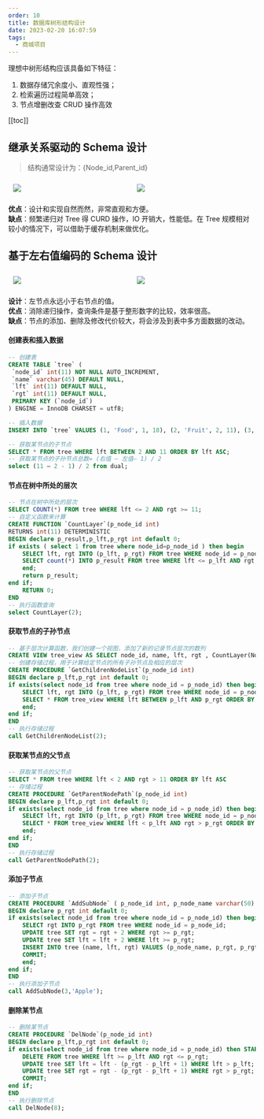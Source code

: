 ```yaml
---
order: 10
title: 数据库树形结构设计
date: 2023-02-20 16:07:59
tags: 
  - 商城项目
---
```


理想中树形结构应该具备如下特征：

1. 数据存储冗余度⼩、直观性强；
2. 检索遍历过程简单⾼效；
3. 节点增删改查 CRUD 操作⾼效

<!-- more -->
[[toc]]

## 继承关系驱动的 Schema 设计

> 结构通常设计为：{Node_id,Parent_id}

<div style="display: flex;max-height: 260px;">
    <img src="https://blog.yoyoyo.me/usr/uploads/2019/08/1181538684.gif" style="margin: 10px;flex-grow:1;">
    <img src="https://blog.yoyoyo.me/usr/uploads/2019/08/812707275.gif" style="margin: 10px;flex-grow:1;">
</div>

**优点**：设计和实现⾃然⽽然，⾮常直观和⽅便。<br/>
**缺点**：频繁递归对 Tree 得 CURD 操作，IO 开销大，性能低。在 Tree 规模相对较⼩的情况下，可以借助于缓存机制来做优化。

## 基于左右值编码的 Schema 设计

<div style="display: flex;">
    <img src="https://blog.yoyoyo.me/usr/uploads/2019/08/1030988837.gif" style="margin: 10px;flex-grow:1;">
    <img src="https://blog.yoyoyo.me/usr/uploads/2019/08/826477184.gif" style="margin: 10px;flex-grow:1;">
</div>

**设计**：左节点永远小于右节点的值。<br/>
**优点**：消除递归操作，查询条件是基于整形数字的⽐较，效率很⾼。<br/>
**缺点**：节点的添加、删除及修改代价较⼤，将会涉及到表中多⽅⾯数据的改动。

#### 创建表和插入数据

```sql
-- 创建表
CREATE TABLE `tree` (
 `node_id` int(11) NOT NULL AUTO_INCREMENT,
 `name` varchar(45) DEFAULT NULL,
 `lft` int(11) DEFAULT NULL,
 `rgt` int(11) DEFAULT NULL,
 PRIMARY KEY (`node_id`)
) ENGINE = InnoDB CHARSET = utf8;

-- 插⼊数据
INSERT INTO `tree` VALUES (1, 'Food', 1, 18), (2, 'Fruit', 2, 11), (3, 'Red', 3, 6), (4, 'Cherry', 4, 5), (5, 'Yellow', 7, 10), (6, 'Banana', 8, 9), (7, 'Meat', 12, 17), (8, 'Beef', 13, 14), (9, 'Pork', 15, 16);

-- 获取某节点的⼦节点
SELECT * FROM tree WHERE lft BETWEEN 2 AND 11 ORDER BY lft ASC;
-- 获取某节点的⼦孙节点总数= (右值 – 左值– 1) / 2
select (11 – 2 - 1) / 2 from dual;
```

#### 节点在树中所处的层次

```sql
-- 节点在树中所处的层次
SELECT COUNT(*) FROM tree WHERE lft <= 2 AND rgt >= 11;
-- ⾃定义函数来计算
CREATE FUNCTION `CountLayer`(p_node_id int)
RETURNS int(11) DETERMINISTIC
BEGIN declare p_result,p_lft,p_rgt int default 0;
if exists ( select 1 from tree where node_id=p_node_id ) then begin
    SELECT lft, rgt INTO (p_lft, p_rgt) FROM tree WHERE node_id = p_node_id;
    SELECT count(*) INTO p_result FROM tree WHERE lft <= p_lft AND rgt >= p_rgt;
    end;
    return p_result;
end if;
    RETURN 0;
END
-- 执行函数查询
select CountLayer(2);
```

#### 获取节点的子孙节点

```sql
-- 基于层次计算函数，我们创建⼀个视图，添加了新的记录节点层次的数列
CREATE VIEW tree_view AS SELECT node_id, name, lft, rgt , CountLayer(Node_id) AS layer FROM tree ORDER BY Lft
-- 创建存储过程，⽤于计算给定节点的所有⼦孙节点及相应的层次
CREATE PROCEDURE `GetChildrenNodeList`(p_node_id int)
BEGIN declare p_lft,p_rgt int default 0;
if exists(select node_id from tree where node_id = p_node_id) then begin
    SELECT lft, rgt INTO (p_lft, p_rgt) FROM tree WHERE node_id = p_node_id;
    SELECT * FROM tree_view WHERE lft BETWEEN p_lft AND p_rgt ORDER BY lft ASC;
    end;
end if;
END
-- 执行存储过程
call GetChildrenNodeList(2);
```

#### 获取某节点的⽗节点

```sql
-- 获取某节点的⽗节点
SELECT * FROM tree WHERE lft < 2 AND rgt > 11 ORDER BY lft ASC
-- 存储过程
CREATE PROCEDURE `GetParentNodePath`(p_node_id int)
BEGIN declare p_lft,p_rgt int default 0;
if exists(select node_id from tree where node_id = p_node_id) then begin
    SELECT lft, rgt INTO (p_lft, p_rgt) FROM tree WHERE node_id = p_node_id;
    SELECT * FROM tree_view WHERE lft < p_lft AND rgt > p_rgt ORDER BY lft ASC;
    end;
end if;
END
-- 执行存储过程
call GetParentNodePath(2);
```

#### 添加⼦节点

```sql
-- 添加⼦节点
CREATE PROCEDURE `AddSubNode` ( p_node_id int, p_node_name varchar(50) )
BEGIN declare p_rgt int default 0;
if exists(select node_id from tree where node_id = p_node_id) then begin START TRANSACTION;
    SELECT rgt INTO p_rgt FROM tree WHERE node_id = p_node_id;
    UPDATE tree SET rgt = rgt + 2 WHERE rgt >= p_rgt;
    UPDATE tree SET lft = lft + 2 WHERE lft >= p_rgt;
    INSERT INTO tree (name, lft, rgt) VALUES (p_node_name, p_rgt, p_rgt + 1);
    COMMIT;
    end;
end if;
END
-- 执行添加⼦节点
call AddSubNode(3,'Apple');
```

#### 删除某节点

```sql
-- 删除某节点
CREATE PROCEDURE `DelNode`(p_node_id int)
BEGIN declare p_lft,p_rgt int default 0;
if exists(select node_id from tree where node_id = p_node_id) then START TRANSACTION;
    DELETE FROM tree WHERE lft >= p_lft AND rgt <= p_rgt;
    UPDATE tree SET lft = lft - (p_rgt - p_lft + 1) WHERE lft > p_lft;
    UPDATE tree SET rgt = rgt - (p_rgt - p_lft + 1) WHERE rgt > p_rgt;
    COMMIT;
end if;
END
-- 执行删除节点
call DelNode(8);
```
